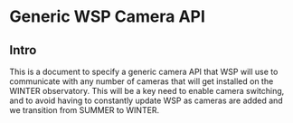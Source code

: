 # Generic WSP Camera API

## Intro
This is a document to specify a generic camera API that WSP will use to communicate with any number of cameras that will get installed on the WINTER observatory. This will be a key need to enable camera switching, and to avoid having to constantly update WSP as cameras are added and we transition from SUMMER to WINTER. 





